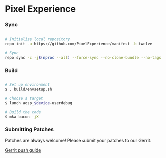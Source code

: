 # Pixel Experience #

### Sync ###

```bash

# Initialize local repository
repo init -u https://github.com/PixelExperience/manifest -b twelve

# Sync
repo sync -c -j$(nproc --all) --force-sync --no-clone-bundle --no-tags
```

### Build ###

```bash

# Set up environment
$ . build/envsetup.sh

# Choose a target
$ lunch aosp_$device-userdebug

# Build the code
$ mka bacon -jX
```

### Submitting Patches ###

Patches are always welcome! Please submit your patches to our Gerrit.

[Gerrit push guide](https://wiki.pixelexperience.org/help/submit-patch/)